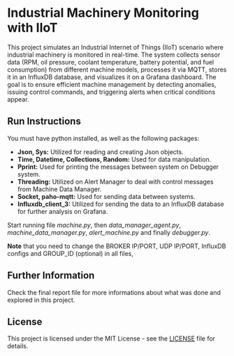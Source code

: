 # Industrial Machinery Monitoring with IIoT

This project simulates an Industrial Internet of Things (IIoT) scenario where industrial machinery is monitored in real-time. The system collects sensor data (RPM, oil pressure, coolant temperature, battery potential, and fuel consumption) from different machine models, processes it via MQTT, stores it in an InfluxDB database, and visualizes it on a Grafana dashboard. The goal is to ensure efficient machine management by detecting anomalies, issuing control commands, and triggering alerts when critical conditions appear.

## Run Instructions

You must have python installed, as well as the following packages:

- **Json, Sys:** Utilized for reading and creating Json objects.
- **Time, Datetime, Collections, Random:** Used for data manipulation. 
- **Pprint:** Used for printing the messages between system on Debugger system.
- **Threading:** Utilized on Alert Manager to deal with control messages from Machine Data Manager.
- **Socket, paho-mqtt:** Used for sending data between systems.
- **Influxdb_client_3:** Utilized for sending the data to an InfluxDB database for further analysis on Grafana.

Start running file *machine.py*, then *data_manager_agent.py*, *machine_data_manager.py*, *alert_machine.py* and finally *debugger.py*.

**Note** that you need to change the BROKER IP/PORT, UDP IP/PORT, InfluxDB configs and GROUP_ID (optional) in all files, 

## Further Information

Check the final report file for more informations about what was done and explored in this project.

## License

This project is licensed under the MIT License - see the [LICENSE](LICENSE) file for details.
